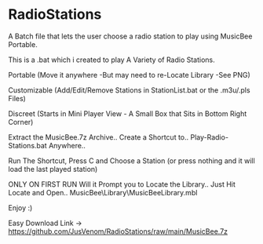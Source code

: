 # RadioStations

A Batch file that lets the user choose a radio station to play using MusicBee Portable.

This is a .bat which i created to play A Variety of Radio Stations.

Portable (Move it anywhere -But may need to re-Locate Library -See PNG)

Customizable (Add/Edit/Remove Stations in StationList.bat or the .m3u/.pls Files)

Discreet (Starts in Mini Player View - A Small Box that Sits in Bottom Right Corner)

Extract the MusicBee.7z Archive.. Create a Shortcut to.. Play-Radio-Stations.bat Anywhere..

Run The Shortcut, Press C and Choose a Station (or press nothing and it will load the last played station)

ONLY ON FIRST RUN Will it Prompt you to Locate the Library.. Just Hit Locate and Open.. MusicBee\Library\MusicBeeLibrary.mbl

Enjoy :)

Easy Download Link -> https://github.com/JusVenom/RadioStations/raw/main/MusicBee.7z
